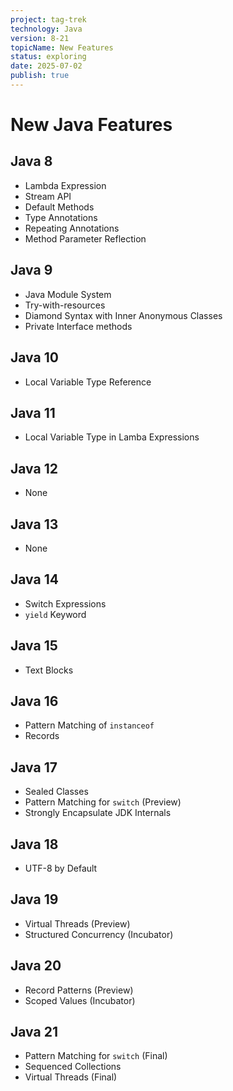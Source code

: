 ```yaml
---
project: tag-trek
technology: Java
version: 8-21
topicName: New Features
status: exploring
date: 2025-07-02
publish: true
---
```


# New Java Features
## Java  8
- Lambda Expression
- Stream API
- Default Methods
- Type Annotations
- Repeating Annotations
- Method Parameter Reflection
## Java  9
- Java Module System
- Try-with-resources
- Diamond Syntax with Inner Anonymous Classes
- Private Interface methods
## Java 10
- Local Variable Type Reference
## Java 11
- Local Variable Type in Lamba Expressions
## Java 12
- None
## Java 13
- None
## Java 14
- Switch Expressions
- `yield` Keyword
## Java 15
- Text Blocks
## Java 16
- Pattern Matching of `instanceof`
- Records
## Java 17
- Sealed Classes
- Pattern Matching for `switch` (Preview)
- Strongly Encapsulate JDK Internals
## Java 18
- UTF-8 by Default
## Java 19
- Virtual Threads (Preview)
- Structured Concurrency (Incubator)
## Java 20
- Record Patterns (Preview)
- Scoped Values (Incubator)
## Java 21
- Pattern Matching for `switch` (Final)
- Sequenced Collections
- Virtual Threads (Final)
